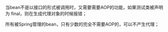 当bean不是以接口的形式被调用时，又需要需要AOP的功能，如果测试类被声明为
final，则在生成代理对象的时候报错；  

所有被Spring管理的bean，只有少数的完全不需要AOP的，可以不产生代理；